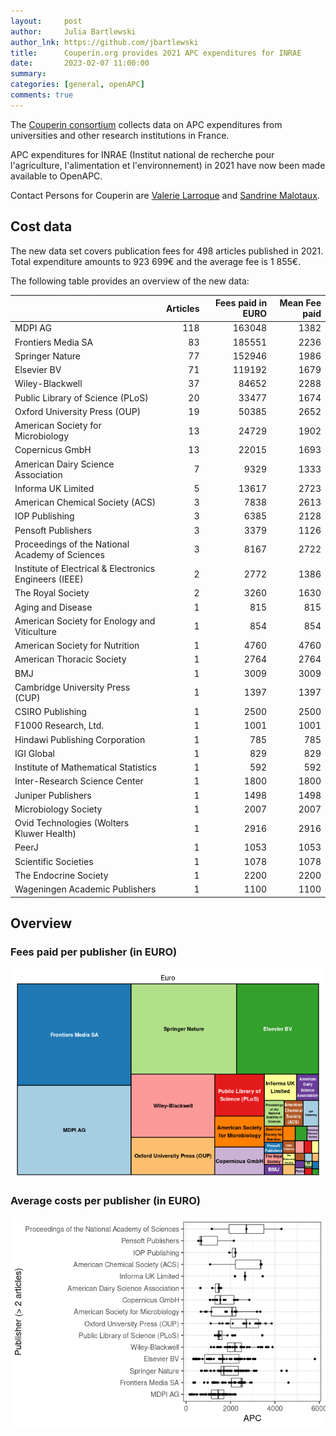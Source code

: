 ```yaml
---
layout:     post
author:     Julia Bartlewski
author_lnk: https://github.com/jbartlewski
title:      Couperin.org provides 2021 APC expenditures for INRAE
date:       2023-02-07 11:00:00
summary:    
categories: [general, openAPC]
comments: true
---
```





The [Couperin consortium](https://couperin.org) collects data on APC expenditures from universities and other research institutions in France. 

APC expenditures for INRAE (Institut national de recherche pour l'agriculture, l'alimentation et l'environnement) in 2021 have now been made available to OpenAPC.

Contact Persons for Couperin are [Valerie Larroque](mailto:valerie.larroque@couperin.org) and [Sandrine Malotaux](mailto:sandrine.malotaux@inp-toulouse.fr).

## Cost data



The new data set covers publication fees for 498 articles published in 2021. Total expenditure amounts to 923 699€ and the average fee is 1 855€.

The following table provides an overview of the new data:


|                                                       | Articles| Fees paid in EURO| Mean Fee paid|
|:------------------------------------------------------|--------:|-----------------:|-------------:|
|MDPI AG                                                |      118|            163048|          1382|
|Frontiers Media SA                                     |       83|            185551|          2236|
|Springer Nature                                        |       77|            152946|          1986|
|Elsevier BV                                            |       71|            119192|          1679|
|Wiley-Blackwell                                        |       37|             84652|          2288|
|Public Library of Science (PLoS)                       |       20|             33477|          1674|
|Oxford University Press (OUP)                          |       19|             50385|          2652|
|American Society for Microbiology                      |       13|             24729|          1902|
|Copernicus GmbH                                        |       13|             22015|          1693|
|American Dairy Science Association                     |        7|              9329|          1333|
|Informa UK Limited                                     |        5|             13617|          2723|
|American Chemical Society (ACS)                        |        3|              7838|          2613|
|IOP Publishing                                         |        3|              6385|          2128|
|Pensoft Publishers                                     |        3|              3379|          1126|
|Proceedings of the National Academy of Sciences        |        3|              8167|          2722|
|Institute of Electrical & Electronics Engineers (IEEE) |        2|              2772|          1386|
|The Royal Society                                      |        2|              3260|          1630|
|Aging and Disease                                      |        1|               815|           815|
|American Society for Enology and Viticulture           |        1|               854|           854|
|American Society for Nutrition                         |        1|              4760|          4760|
|American Thoracic Society                              |        1|              2764|          2764|
|BMJ                                                    |        1|              3009|          3009|
|Cambridge University Press (CUP)                       |        1|              1397|          1397|
|CSIRO Publishing                                       |        1|              2500|          2500|
|F1000 Research, Ltd.                                   |        1|              1001|          1001|
|Hindawi Publishing Corporation                         |        1|               785|           785|
|IGI Global                                             |        1|               829|           829|
|Institute of Mathematical Statistics                   |        1|               592|           592|
|Inter-Research Science Center                          |        1|              1800|          1800|
|Juniper Publishers                                     |        1|              1498|          1498|
|Microbiology Society                                   |        1|              2007|          2007|
|Ovid Technologies (Wolters Kluwer Health)              |        1|              2916|          2916|
|PeerJ                                                  |        1|              1053|          1053|
|Scientific Societies                                   |        1|              1078|          1078|
|The Endocrine Society                                  |        1|              2200|          2200|
|Wageningen Academic Publishers                         |        1|              1100|          1100|

## Overview


### Fees paid per publisher (in EURO)

![plot of chunk tree_couperin_2023_02_07_full](/figure/tree_couperin_2023_02_07_full-1.png)


###  Average costs per publisher (in EURO)

![plot of chunk box_couperin_2023_02_07_publisher_full](/figure/box_couperin_2023_02_07_publisher_full-1.png)
